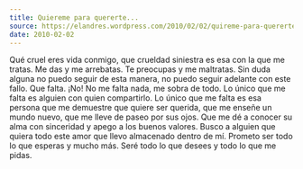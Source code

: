 ```yaml
---
title: Quiereme para quererte...
source: https://elandres.wordpress.com/2010/02/02/quireme-para-quererte/
date: 2010-02-02
---
```


Qué cruel eres vida conmigo, que crueldad siniestra es esa con la que me tratas. Me das y me arrebatas. Te preocupas y me maltratas. Sin duda alguna no puedo seguir de esta manera, no puedo seguir adelante con este fallo. Que falta. ¡No! No me falta nada, me sobra de todo. Lo único que me falta es alguien con quien compartirlo. Lo único que me falta es esa persona que me demuestre que quiere ser querida, que me enseñe un mundo nuevo, que me lleve de paseo por sus ojos. Que me dé a conocer su alma con sinceridad y apego a los buenos valores. Busco a alguien que quiera todo este amor que llevo almacenado dentro de mí. Prometo ser todo lo que esperas y mucho más. Seré todo lo que desees y todo lo que me pidas.
